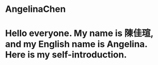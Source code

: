 # AngelinaChen
Hello everyone. My name is 陳佳瑄, and my English name is Angelina. Here is my self-introduction. 
===

